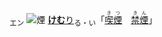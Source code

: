 <ruby><sub>エン</sub><br><img alt="煙" src="svg/煙1.svg" align="top"></ruby> [**けむ**り](https://jisho.org/search/けむ)<sub>る・い</sub>「[<ruby>喫煙<rt>きつ　　</rt></ruby>](https://jisho.org/search/喫煙)　[<ruby>禁煙<rt>きん　　</rt></ruby>](https://jisho.org/search/禁煙)」
